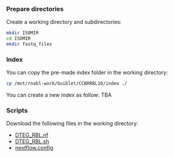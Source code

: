 ### Prepare directories

Create a working directory and subdirectories:

```bash
mkdir ISOMIR
cd ISOMIR
mkdir fastq_files
```


### Index

You can copy the pre-made index folder in the working directory:

```bash
cp /mnt/rnabl-work/Guiblet/CCBRRBL10/index ./
```

You can create a new index as follow:
TBA


### Scripts

Download the following files in the working directory:

- [DTEG_RBL.nf](https://github.com/RBL-NCI/Dockers/blob/main/workflows/DTEG/DTEG_RBL.nf)
- [DTEG_RBL.sh](https://github.com/RBL-NCI/Dockers/blob/main/workflows/DTEG/DTEG_RBL.sh)
- [nextflow.config](https://github.com/RBL-NCI/Dockers/blob/main/workflows/DTEG/nextflow.config)

